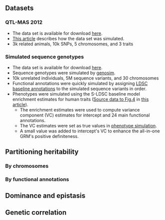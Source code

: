 ## Datasets

### QTL-MAS 2012
- The data set is available for download [here](https://github.com/jiang18/mph/raw/main/examples/QTL-MAS-2012.zip).
- [This article](https://bmcproc.biomedcentral.com/articles/10.1186/1753-6561-8-S5-S1) describes how the data set was simulated.
- 3k related animals, 10k SNPs, 5 chromosomes, and 3 traits

### Simulated sequence genotypes
- The data set is available for download [here]().
- Sequence genotypes were simulated by [genosim](https://aipl.arsusda.gov/software/genosim/).
- 10k unrelated individuals, 5M sequence variants, and 30 chromosomes
- Functional annotations were quickly simulated by assigning [LDSC baseline annotations](https://console.cloud.google.com/storage/browser/_details/broad-alkesgroup-public-requester-pays/LDSCORE/1000G_Phase3_baseline_ldscores.tgz) to the simulated sequence variants in order.
- Phenotypes were simulated using the S-LDSC baseline model enrichment estimates for human traits ([Source data to Fig.4](https://www.nature.com/articles/ng.3404#MOESM30) in [this article](https://www.nature.com/articles/ng.3404)).
    - The enrichment estimates were used to compute variance component (VC) estimates for intercept and 24 main functional annotations.
    - The VC estimates were set as true values in [phenotype simulation](options.md#simulation).
    - A small value was added to intercept's VC to enhance the all-in-one GRM's positive definiteness. 

## Partitioning heritability

### By chromosomes

### By functional annotations

## Dominance and epistasis

## Genetic correlation
